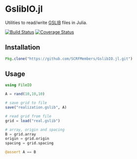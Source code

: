 GslibIO.jl
==========

Utilities to read/write [GSLIB](http://www.gslib.com/gslib_help/format.html) files in Julia.

[![Build Status](https://travis-ci.org/juliohm/GslibIO.jl.svg?branch=master)](https://travis-ci.org/juliohm/GslibIO.jl)
[![Coverage Status](https://codecov.io/gh/juliohm/GslibIO.jl/branch/master/graph/badge.svg)](https://codecov.io/gh/juliohm/GslibIO.jl)

Installation
------------

```julia
Pkg.clone("https://github.com/SCRFMembers/GslibIO.jl.git")
```

Usage
-----

```julia
using FileIO

A = rand(10,10,10)

# save grid to file
save("realization.gslib", A)

# read grid from file
grid = load("real.gslib")

# array, origin and spacing
B = grid.array
origin = grid.origin
spacing = grid.spacing

@assert A == B
```
